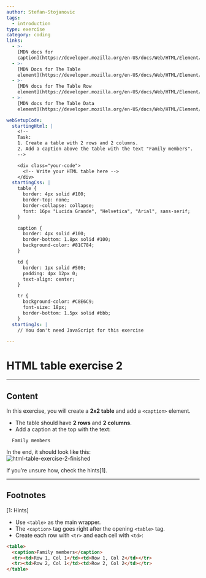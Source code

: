 ```yaml
---
author: Stefan-Stojanovic
tags:
  - introduction
type: exercise
category: coding
links:
  - >-
    [MDN docs for
    caption](https://developer.mozilla.org/en-US/docs/Web/HTML/Element/caption){website}
  - >-
    [MDN Docs for The Table
    element](https://developer.mozilla.org/en-US/docs/Web/HTML/Element/table){website}
  - >-
    [MDN docs for The Table Row
    element](https://developer.mozilla.org/en-US/docs/Web/HTML/Element/tr){website}
  - >-
    [MDN docs for The Table Data
    element](https://developer.mozilla.org/en-US/docs/Web/HTML/Element/td){website}

webSetupCode:
  startingHtml: |
    <!-- 
    Task:
    1. Create a table with 2 rows and 2 columns.
    2. Add a caption above the table with the text "Family members".
    -->

    <div class="your-code">
      <!-- Write your HTML table here -->
    </div>
  startingCss: |
    table {
      border: 4px solid #100;
      border-top: none;
      border-collapse: collapse;
      font: 16px "Lucida Grande", "Helvetica", "Arial", sans-serif;
    }

    caption {
      border: 4px solid #100;
      border-bottom: 1.8px solid #100;
      background-color: #81C784;
    }

    td {
      border: 1px solid #500;
      padding: 4px 12px 0;
      text-align: center;
    }

    tr {
      background-color: #C8E6C9;
      font-size: 18px;
      border-bottom: 1.5px solid #bbb;
    }
  startingJs: |
    // You don't need JavaScript for this exercise

---
```


# HTML table exercise 2

---

## Content

In this exercise, you will create a **2x2 table** and add a `<caption>` element.  

- The table should have **2 rows** and **2 columns**.  
- Add a caption at the top with the text:  
```plain-text
  Family members
```
In the end, it should look like this:  
![html-table-exercise-2-finished](https://img.enkipro.com/7685c0f2a68e7435c1447bf487ca18a1.png)

If you’re unsure how, check the hints[1].

---

## Footnotes

[1: Hints]
- Use `<table>` as the main wrapper.
- The `<caption>` tag goes right after the opening `<table>` tag.
- Create each row with `<tr>` and each cell with `<td>`:

```html
<table>
  <caption>Family members</caption>
  <tr><td>Row 1, Col 1</td><td>Row 1, Col 2</td></tr>
  <tr><td>Row 2, Col 1</td><td>Row 2, Col 2</td></tr>
</table>
```